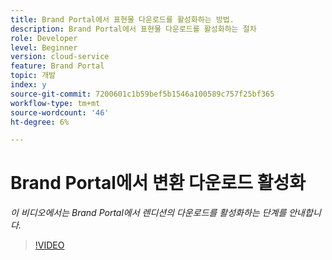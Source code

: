 ```yaml
---
title: Brand Portal에서 표현물 다운로드를 활성화하는 방법.
description: Brand Portal에서 표현물 다운로드를 활성화하는 절차
role: Developer
level: Beginner
version: cloud-service
feature: Brand Portal
topic: 개발
index: y
source-git-commit: 7200601c1b59bef5b1546a100589c757f25bf365
workflow-type: tm+mt
source-wordcount: '46'
ht-degree: 6%

---
```



# Brand Portal에서 변환 다운로드 활성화

*이 비디오에서는 Brand Portal에서 렌디션의 다운로드를 활성화하는 단계를 안내합니다.*

>[!VIDEO](https://video.tv.adobe.com/v/335449?quality=9&learn=on)
